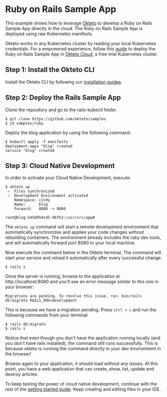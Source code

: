 # Ruby on Rails Sample App

This example shows how to leverage [Okteto](https://github.com/okteto/okteto) to develop a Ruby on Rails Sample App directly in the cloud. The Ruby on Rails Sample App is deployed using raw Kubernetes manifests.

Okteto works in any Kubernetes cluster by reading your local Kubernetes credentials. For a empowered experience, follow this [guide](https://okteto.com/docs/samples/ruby/) to deploy the Ruby on Rails Sample App in [Okteto Cloud](https://cloud.okteto.com), a free-trial Kubernetes cluster.

## Step 1: Install the Okteto CLI

Install the Okteto CLI by following our [installation guides](https://github.com/okteto/okteto/blob/master/docs/installation.md).

## Step 2: Deploy the Rails Sample App

Clone the repository and go to the rails-kubectl folder.

```console
$ git clone https://github.com/okteto/samples
$ cd samples/ruby
```

Deploy the blog application by using the following command:

```console
$ kubectl apply -f manifests
deployment.apps "blog" created
service "blog" created
```

## Step 3: Cloud Native Development

In order to activate your Cloud Native Development, execute:

```console
$ okteto up
 ✓  Files synchronized
 ✓  Development Environment activated
    Namespace: cindy
    Name:      blog
    Forward:   8080 -> 8080

root@blog-545d954cd5-96fh2:/usr/src/app#
```

The `okteto up` command will start a remote development environment that automatically synchronizes and applies your code changes without rebuilding containers. The environment already includes the ruby dev tools, and will automatically forward port 8080 to your local machine.

Now execute the command below in the Okteto terminal. The command will start your service and reload it automatically after every successful change.

```console
$ rails s
```

Once the server is running, browse to the application at http://localhost:8080 and you'll see an error message similar to this one in your browser:
```console
Migrations are pending. To resolve this issue, run: bin/rails db:migrate RAILS_ENV=development 
```

This is because we have a migration pending. Press `ctrl + c` and run the following commands from your terminal:

```console
$ rails db:migrate
$ rails s
```

Notice that even though you don't have the application running locally (and you don't have rails installed), the command still runs successfully. This is because okteto is running the command directly in your dev environment in the browser!

Browse again to your application, it should load without any issues. At this point, you have a web application that can create, show, list, update and destroy articles.

To keep testing the power of cloud native development, continue with the rest of the [getting started guide](https://guides.rubyonrails.org/getting_started.html#adding-a-second-model). Keep creating and editing files in your IDE. 
